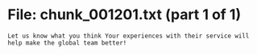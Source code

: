 ﻿# File: chunk_001201.txt (part 1 of 1)
```
Let us know what you think Your experiences with their service will help make the global team better!
```

